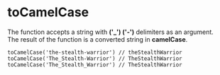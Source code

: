 # toCamelCase

The function accepts a string with __('_') ('-')__ delimiters as an argument.  
The result of the function is a converted string in __camelCase__.

```
toCamelCase('the-stealth-warrior') // theStealthWarrior
toCamelCase('The_Stealth-Warrior') // TheStealthWarrior
toCamelCase('The_Stealth_Warrior') // TheStealthWarrior
```

